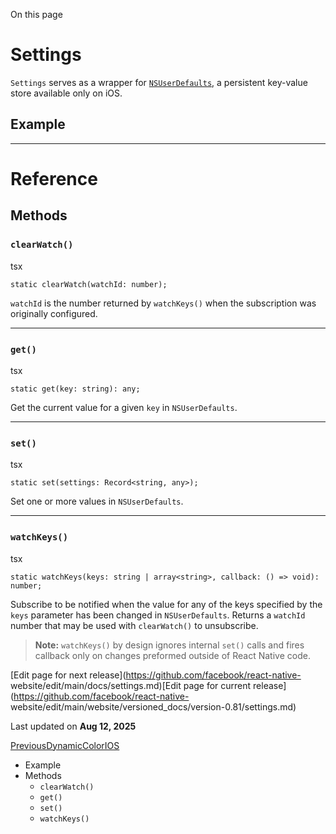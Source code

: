 On this page

# Settings

`Settings` serves as a wrapper for
[`NSUserDefaults`](https://developer.apple.com/documentation/foundation/nsuserdefaults),
a persistent key-value store available only on iOS.

## Example​

* * *

# Reference

## Methods​

### `clearWatch()`​

tsx

    
    
    static clearWatch(watchId: number);  
    

`watchId` is the number returned by `watchKeys()` when the subscription was
originally configured.

* * *

### `get()`​

tsx

    
    
    static get(key: string): any;  
    

Get the current value for a given `key` in `NSUserDefaults`.

* * *

### `set()`​

tsx

    
    
    static set(settings: Record<string, any>);  
    

Set one or more values in `NSUserDefaults`.

* * *

### `watchKeys()`​

tsx

    
    
    static watchKeys(keys: string | array<string>, callback: () => void): number;  
    

Subscribe to be notified when the value for any of the keys specified by the
`keys` parameter has been changed in `NSUserDefaults`. Returns a `watchId`
number that may be used with `clearWatch()` to unsubscribe.

> **Note:** `watchKeys()` by design ignores internal `set()` calls and fires
> callback only on changes preformed outside of React Native code.

[Edit page for next release](https://github.com/facebook/react-native-
website/edit/main/docs/settings.md)[Edit page for current
release](https://github.com/facebook/react-native-
website/edit/main/website/versioned_docs/version-0.81/settings.md)

Last updated on **Aug 12, 2025**

[ PreviousDynamicColorIOS](/docs/dynamiccolorios)

  * Example
  * Methods
    * `clearWatch()`
    * `get()`
    * `set()`
    * `watchKeys()`

